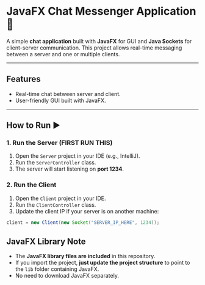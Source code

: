 # JavaFX Chat Messenger Application 💬

A simple **chat application** built with **JavaFX** for GUI and **Java Sockets** for client-server communication. This project allows real-time messaging between a server and one or multiple clients.  

---

## Features

- Real-time chat between server and client.  
- User-friendly GUI built with JavaFX.  

---

## How to Run ▶️

### 1. Run the Server (FIRST RUN THIS)
1. Open the `Server` project in your IDE (e.g., IntelliJ).  
2. Run the `ServerController` class.  
3. The server will start listening on **port 1234**.  

### 2. Run the Client
1. Open the `Client` project in your IDE.  
2. Run the `ClientController` class.  
3. Update the client IP if your server is on another machine:  
```java
client = new Client(new Socket("SERVER_IP_HERE", 1234));
```
## JavaFX Library Note

- The **JavaFX library files are included** in this repository.  
- If you import the project, **just update the project structure** to point to the `lib` folder containing JavaFX.  
- No need to download JavaFX separately.  

